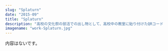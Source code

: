 ```yaml
---
slug: "Splaturn"
date: "2015-09"
title: "Splaturn"
description: "高校の文化祭の部活での出し物として、高校中の教室に貼り付けたQRコードを撮影して行う陣取りゲームを運営しました。自分はサーバーサイドを書きました。"
imagename: "work-Splaturn.jpg"
---
```

内容はないです。
